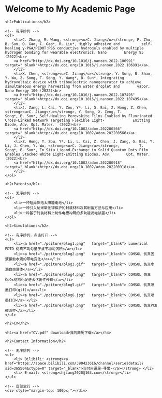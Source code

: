 <body>
    <h1> Welcome to My Academic Page</h1>

    <h2>Publications</h2>

    <!-- 有序排列 -->
    <ol>
        <li>C. Zhang, M. Wang, <strong><u>C. Jiang</u></strong>, P. Zhu, B. Sun, Q. Gao, C. Gao*, R. Liu*, Highly adhesive and          self-healing γ-PGA/PEDOT:PSS conductive hydrogels enabled by multiple hydrogen bonding for wearable electronics, Nano        Energy 95 (2022)<br>
        <a href="http://dx.doi.org/10.1016/j.nanoen.2022.106991"            target="_blank">http://dx.doi.org/10.1016/j.nanoen.2022.106991</a>.
        </li>
        <li>X. Chen, <strong><u>C. Jiang</u></strong>, Y. Song, B. Shao, Y. Wu, Z. Song, T. Song, Y. Wang*, B. Sun*, Integrating        hydrovoltaic device with triboelectric nanogenerator to achieve simultaneous energy harvesting from water droplet and        vapor, Nano Energy 100 (2022)<br>
        <a href="http://dx.doi.org/10.1016/j.nanoen.2022.107495" target="_blank">http://dx.doi.org/10.1016/j.nanoen.2022.107495</a>.
        </li>
        <li>J. Zang, L. Cai, Y. Zou, Y*. Li, G. Bai, Z. Hong, Z. Chen, <strong><u>C. Jiang</u></strong>, Y. Song, X. Zeng, T.           Song*, B. Sun*, Self‐Healing Perovskite Films Enabled by Fluorinated Cross‐Linked Network Targeting Flexible Light‐             Emitting Diode, Adv. Opt. Mater.  (2022)<br>
        <a href="http://dx.doi.org/10.1002/adom.202200566"        target="_blank">http://dx.doi.org/10.1002/adom.202200566</a>.   
        </li>
        <li>Z. Hong, Y. Zou, Y*. Li, L. Cai, Z. Chen, J. Zang, G. Bai, Y. Li, J. Chen, Y. Wu, <strong><u>C. Jiang</u></strong>,         T. Song*, B. Sun*, In Situ Ligand‐Exchange in Solid Quantum Dots Film Enables Stacked White Light‐Emitting Diodes, Adv.       Opt. Mater.  (2022)<br>
        <a href="http://dx.doi.org/10.1002/adom.202200918"    target="_blank">http://dx.doi.org/10.1002/adom.202200918</a>.    
        </li>
    </ol>

    <h2>Patents</h2>

    <!-- 无序排列 -->
    <ol>
        <li>一种硅异质结太阳能电池</li>
        <li>一种引入纳米氧化锌保护的封装材料及其制备方法与应用</li>
        <li>一种基于封装材料上制作电极构筑的多功能发电装置</li>
    </ol>

    <h2>Simulations</h2>

    <!-- 有序排列，点击打开 -->
    <ul>
        <li><a href="./pciture/blog1.png"   target="_blank"> Lumerical FDTD 仿真不均匀量子点不均匀沉积</a></li>
        <li><a href="./pciture/blog2.png"   target="_blank"> COMSOL 仿真固液接触水滴的带电变化</a></li>
        <li><a href="./pciture/blog3.gif"   target="_blank"> COMSOL 仿真水滴自由落体</a></li>
        <li><a href="./pciture/blog4.png"   target="_blank"> COMSOL 仿真CoOx结构化促进水伏器件传输</a></li>
        <li><a href="./pciture/blog5.gif"   target="_blank"> COMSOL 仿真喷墨打印(gif)</a></li>
        <li><a href="./pciture/blog6.jpg"   target="_blank"> COMSOL 仿真喷墨打印</a> </li>
        <li><a href="./pciture/blog7.png"   target="_blank"> COMSOL 仿真PCB微流控</a></li>
    </ul>

    <h2>CV</h2>

    <h4><a href="CV.pdf" download>我的简历下载</a></h4>     

    <h2>Contact Information</h2>

    <!-- 无序排列 -->
    <ul>
        <li> Bilibili: <strong><a href="https://space.bilibili.com/390423616/channel/seriesdetail?sid=365504&ctype=0" target="_blank">当时只道是-寻常-</a></strong> </li>
        <li> E-mail: <strong>chjiang2020@163.com</strong></li>
    </ul>

    <!-- 底部空行 -->
    <div style="margin-top: 100px;"></div>
</body>
